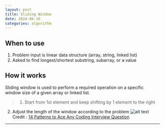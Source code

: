```yaml
---
layout: post
title: Sliding Window
date: 2024-06-16
categories: algorithm 
---
```


## When to use
1. Problem input is linear data structure (array, string, linked list)
2. Asked to find longest/shortest substring, subarray, or a value

## How it works
Sliding window is used to perform a required operation on a specific window size of a given array or linked list.  
> 1. Start from 1st element and keep shifting by 1 element to the right
  2. Adjust the length of the window according to the problem 
![alt text](/blog/public/img/SlidingWindow.png)<br>
Credit : <a href="https://hackernoon.com/14-patterns-to-ace-any-coding-interview-question-c5bb3357f6ed" target="_blank">14 Patterns to Ace Any Coding Interview Question</a>

---